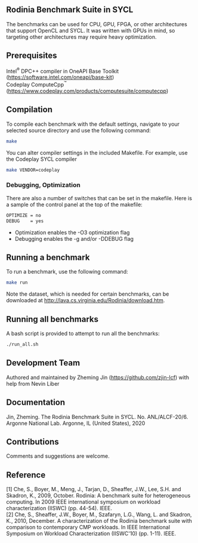 ##  Rodinia Benchmark Suite in SYCL

The benchmarks can be used for CPU, GPU, FPGA, or other architectures that support OpenCL and SYCL. It was written with GPUs in mind, so targeting other architectures may require heavy optimization.

##  Prerequisites

Intel<sup>®</sup> DPC++ compiler in OneAPI Base Toolkit (https://software.intel.com/oneapi/base-kit)  
Codeplay ComputeCpp<sup>™</sup> (https://www.codeplay.com/products/computesuite/computecpp) 


## Compilation

To compile each benchmark with the default settings, navigate to your selected source directory and use the following command:

```bash
make
```

 You can alter compiler settings in the included Makefile. For example, use the Codeplay SYCL compiler
```bash
make VENDOR=codeplay
```

### Debugging, Optimization 

There are also a number of switches that can be set in the makefile. Here is a sample of the control panel at the top of the makefile:

```bash
OPTIMIZE = no
DEBUG    = yes
```
- Optimization enables the -O3 optimization flag
- Debugging enables the -g and/or -DDEBUG flag 

## Running a benchmark

To run a benchmark, use the following command:
```bash
make run
```

Note the dataset, which is needed for certain benchmarks, can be downloaded at http://lava.cs.virginia.edu/Rodinia/download.htm.

## Running all benchmarks

A bash script is provided to attempt to run all the benchmarks:
```bash
./run_all.sh
```

## Development Team
Authored and maintained by Zheming Jin (https://github.com/zjin-lcf) with help from Nevin Liber

## Documentation
Jin, Zheming. The Rodinia Benchmark Suite in SYCL. No. ANL/ALCF-20/6. Argonne National Lab. Argonne, IL (United States), 2020

## Contributions
Comments and suggestions are welcome. 

## Reference
[1] Che, S., Boyer, M., Meng, J., Tarjan, D., Sheaffer, J.W., Lee, S.H. and Skadron, K., 2009, October. Rodinia: A benchmark suite for
heterogeneous computing. In 2009 IEEE international symposium on workload characterization (IISWC) (pp. 44-54). IEEE.  
[2] Che, S., Sheaffer, J.W., Boyer, M., Szafaryn, L.G., Wang, L. and Skadron, K., 2010, December. A characterization of the Rodinia
benchmark suite with comparison to contemporary CMP workloads. In IEEE International Symposium on Workload Characterization (IISWC'10) (pp. 1-11). IEEE.


